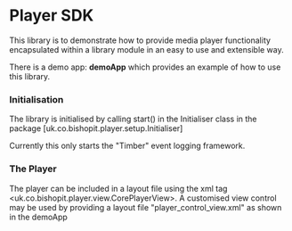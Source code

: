# Player SDK

This library is to demonstrate how to provide media player functionality encapsulated within a library module in an easy to use and extensible way.

There is a demo app: **demoApp** which provides an example of how to use this library.

### Initialisation
The library is initialised by calling start() in the Initialiser class in the package [uk.co.bishopit.player.setup.Initialiser]

Currently this only starts the "Timber" event logging framework.

### The Player
The player can be included in a layout file using the xml tag <uk.co.bishopit.player.view.CorePlayerView>.
A customised view control may be used by providing a layout file "player_control_view.xml" as shown in the demoApp

